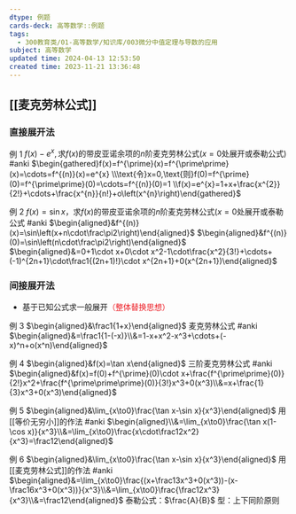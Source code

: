 ```yaml
---
dtype: 例题
cards-deck: 高等数学::例题
tags:
  - 300教育类/01-高等数学/知识库/003微分中值定理与导数的应用
subject: 高等数学
updated time: 2024-04-13 12:53:50
created time: 2023-11-21 13:36:48
---
```

## [[麦克劳林公式]]
### 直接展开法

例 1 $f(x)-e^x,\text{求}f(x)\text{的带皮亚诺余项的}n\text{阶麦克劳林公式}(x=0\text{处展开或泰勒公式})$ #anki 
$\begin{gathered}f(x)=f^{\prime}(x)=f^{\prime\prime}(x)=\cdots=f^{(n)}(x)=e^{x} \\\text{令}x=0,\text{则}f(0)=f^{\prime}(0)=f^{\prime\prime}(0)=\cdots=f^{(n)}(0)=1 \\f(x)=e^{x}=1+x+\frac{x^{2}}{2!}+\cdots+\frac{x^{n}}{n!}+o\left(x^{n}\right)\end{gathered}$

例 2 $f(x)=\sin x，\text{求}f(x)\text{的带皮亚诺余项的}n\text{阶麦克劳林公式}(x=0\text{处展开或泰勒公式}$ #anki 
$\begin{aligned}&f^{(n)}(x)=\sin\left(x+n\cdot\frac\pi2\right)\end{aligned}$
$\begin{aligned}&f^{(n)}(0)=\sin\left(n\cdot\frac\pi2\right)\end{aligned}$
$\begin{aligned}&=0+1\cdot x+0\cdot x^2-1\cdot\frac{x^2}{3!}+\cdots+(-1)^{2n+1}\cdot\frac1{(2n+1)!}\cdot x^{2n+1}+0(x^{2n+1})\end{aligned}$

### 间接展开法
- 基于已知公式求一般展开<font color=#ed1c24>（整体替换思想）</font>

例 3 $\begin{aligned}&\frac1{1+x}\end{aligned}$ 麦克劳林公式 #anki 
$\begin{aligned}&=\frac1{1-(-x)}\\&=1-x+x^2-x^3+\cdots+(-x)^n+o(x^n)\end{aligned}$

例 4 $\begin{aligned}&f(x)=\tan x\end{aligned}$ 三阶麦克劳林公式 #anki 
$\begin{aligned}&f(x)=f(0)+f^{\prime}(0)\cdot x+\frac{f^{\prime\prime}(0)}{2!}x^2+\frac{f^{\prime\prime\prime}(0)}{3!}x^3+0(x^3)\\&=x+\frac{1}{3}x^3+0(x^3)\end{aligned}$

例 5  $\begin{aligned}&\lim_{x\to0}\frac{\tan x-\sin x}{x^3}\end{aligned}$ 用[[等价无穷小]]的作法 #anki 
$\begin{aligned}\\&=\lim_{x\to0}\frac{\tan x(1-\cos x)}{x^3}\\&=\lim_{x\to0}\frac{x\cdot\frac12x^2}{x^3}=\frac12\end{aligned}$

例 6 $\begin{aligned}&\lim_{x\to0}\frac{\tan x-\sin x}{x^3}\end{aligned}$ 用[[麦克劳林公式]]的作法 #anki
$\begin{aligned}&=\lim_{x\to0}\frac{(x+\frac13x^3+0(x^3))-(x-\frac16x^3+0(x^3))}{x^3}\\&=\lim_{x\to0}\frac{\frac12x^3}{x^3}\\&=\frac12\end{aligned}$
泰勒公式：$\frac{A}{B}$ 型：上下同阶原则